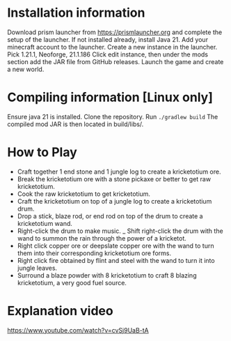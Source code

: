# Installation information
Download prism launcher from https://prismlauncher.org and complete the setup of the launcher.
If not installed already, install Java 21.
Add your minecraft account to the launcher.
Create a new instance in the launcher. Pick 1.21.1, Neoforge, 21.1.186
Click edit instance, then under the mods section add the JAR file from GitHub releases.
Launch the game and create a new world.

# Compiling information \[Linux only\]
Ensure java 21 is installed.
Clone the repository.
Run `./gradlew build` 
The compiled mod JAR is then located in build/libs/.

# How to Play
- Craft together 1 end stone and 1 jungle log to create a kricketotium ore.
- Break the kricketotium ore with a stone pickaxe or better to get raw kricketotium.
- Cook the raw kricketotium to get kricketotium.
- Craft the kricketotium on top of a jungle log to create a kricketotium drum.
- Drop a stick, blaze rod, or end rod on top of the drum to create a kricketotium wand.
- Right-click the drum to make music.
_ Shift right-click the drum with the wand to summon the rain through the power of a kricketot.
- Right click copper ore or deepslate copper ore with the wand to turn them into their corresponding kricketotium ore forms.
- Right click fire obtained by flint and steel with the wand to turn it into jungle leaves.
- Surround a blaze powder with 8 kricketotium to craft 8 blazing kricketotium, a very good fuel source.

# Explanation video
https://www.youtube.com/watch?v=cvSj9UaB-tA